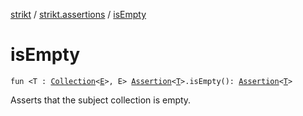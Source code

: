 [strikt](../index.md) / [strikt.assertions](index.md) / [isEmpty](./is-empty.md)

# isEmpty

`fun <T : `[`Collection`](https://kotlinlang.org/api/latest/jvm/stdlib/kotlin.collections/-collection/index.html)`<`[`E`](is-empty.md#E)`>, E> `[`Assertion`](../strikt.api/-assertion/index.md)`<`[`T`](is-empty.md#T)`>.isEmpty(): `[`Assertion`](../strikt.api/-assertion/index.md)`<`[`T`](is-empty.md#T)`>`

Asserts that the subject collection is empty.

